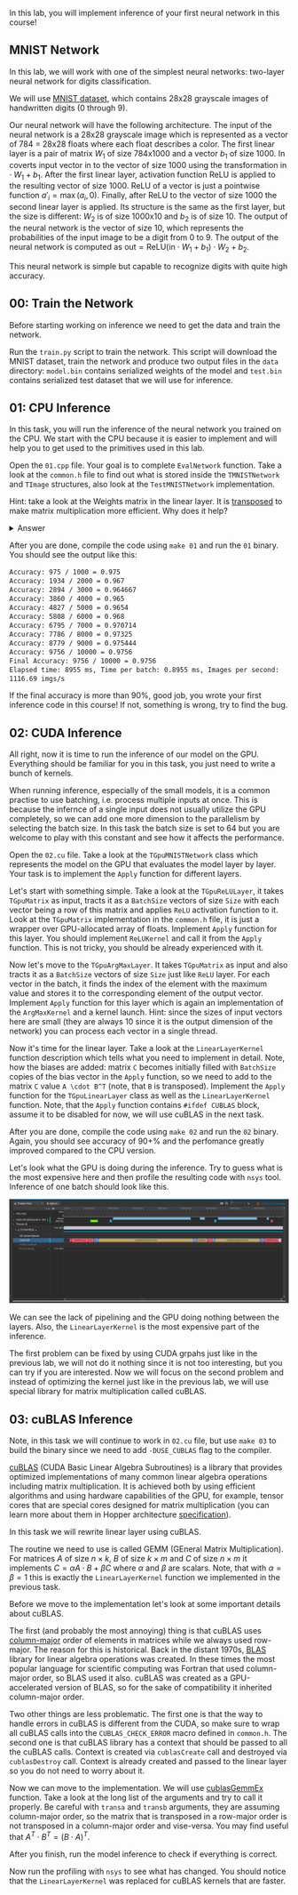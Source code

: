 In this lab, you will implement inference of your first neural network in this course!

## MNIST Network

In this lab, we will work with one of the simplest neural networks: two-layer neural network for digits classification.

We will use [MNIST dataset](https://huggingface.co/datasets/ylecun/mnist), which contains 28x28 grayscale images of handwritten digits (0 through 9).

Our neural network will have the following architecture. The input of the neural network is a 28x28 grayscale image which is represented as a vector of 784 = 28x28 floats where each float describes a color. The first linear layer is a pair of matrix $W_1$ of size 784x1000 and a vector $b_1$ of size 1000. In coverts input vector $\text{in}$ to the vector of size 1000 using the transformation $\text{in} \cdot W_1 + b_1$. After the first linear layer, activation function ReLU is applied to the resulting vector of size 1000. ReLU of a vector is just a pointwise function $a'_i = \max(a_i, 0)$. Finally, after ReLU to the vector of size 1000 the second linear layer is applied. Its structure is the same as the first layer, but the size is different: $W_2$ is of size 1000x10 and $b_2$ is of size 10. The output of the neural network is the vector of size 10, which represents the probabilities of the input image to be a digit from 0 to 9. The output of the neural network is computed as $\text{out} = \text{ReLU}(\text{in} \cdot W_1 + b_1) \cdot W_2 + b_2$.

This neural network is simple but capable to recognize digits with quite high accuracy.

## 00: Train the Network

Before starting working on inference we need to get the data and train the network.

Run the `train.py` script to train the network. This script will download the MNIST dataset, train the network and produce two output files in the `data` directory: `model.bin` contains serialized weights of the model and `test.bin` contains serialized test dataset that we will use for inference.

## 01: CPU Inference

In this task, you will run the inference of the neural network you trained on the CPU. We start with the CPU because it is easier to implement and will help you to get used to the primitives used in this lab.

Open the `01.cpp` file. Your goal is to complete `EvalNetwork` function. Take a look at the `common.h` file to find out what is stored inside the `TMNISTNetwork` and `TImage` structures, also look at the `TestMNISTNetwork` implementation.

Hint: take a look at the Weights matrix in the linear layer. It is [transposed](https://en.wikipedia.org/wiki/Transpose) to make matrix multiplication more efficient. Why does it help?

<details>
<summary> Answer </summary>

When matrices $A$ and $B$ are multiplied, access pattern for the elements of $A$ is sequential, but for the elements of $B$ it is not since we are iterating over columns. When $B$ is transposed to $B^T$ the access pattern becomes sequential for both matrices.
</details>

After you are done, compile the code using `make 01` and run the `01` binary. You should see the output like this:

```
Accuracy: 975 / 1000 = 0.975
Accuracy: 1934 / 2000 = 0.967
Accuracy: 2894 / 3000 = 0.964667
Accuracy: 3860 / 4000 = 0.965
Accuracy: 4827 / 5000 = 0.9654
Accuracy: 5808 / 6000 = 0.968
Accuracy: 6795 / 7000 = 0.970714
Accuracy: 7786 / 8000 = 0.97325
Accuracy: 8779 / 9000 = 0.975444
Accuracy: 9756 / 10000 = 0.9756
Final Accuracy: 9756 / 10000 = 0.9756
Elapsed time: 8955 ms, Time per batch: 0.8955 ms, Images per second: 1116.69 imgs/s
```

If the final accuracy is more than 90%, good job, you wrote your first inference code in this course! If not, something is wrong, try to find the bug.

## 02: CUDA Inference

All right, now it is time to run the inference of our model on the GPU. Everything should be familiar for you in this task, you just need to write a bunch of kernels.

When running inference, especially of the small models, it is a common practise to use batching, i.e. process multiple inputs at once. This is because the infernce of a single input does not usually utilize the GPU completely, so we can add one more dimension to the parallelism by selecting the batch size. In this task the batch size is set to 64 but you are welcome to play with this constant and see how it affects the performance.

Open the `02.cu` file. Take a look at the `TGpuMNISTNetwork` class which represents the model on the GPU that evaluates the model layer by layer. Your task is to implement the `Apply` function for different layers.

Let's start with something simple. Take a look at the `TGpuReLULayer`, it takes `TGpuMatrix` as input, tracts it as a `BatchSize` vectors of size `Size` with each vector being a row of this matrix and applies `ReLU` activation function to it. Look at the `TGpuMatrix` implementation in the `common.h` file, it is just a wrapper over GPU-allocated array of floats. Implement `Apply` function for this layer. You should implement `ReLUKernel` and call it from the `Apply` function. This is not tricky, you should be already experienced with it.

Now let's move to the `TGpuArgMaxLayer`. It takes `TGpuMatrix` as input and also tracts it as a `BatchSize` vectors of size `Size` just like `ReLU` layer. For each vector in the batch, it finds the index of the element with the maximum value and stores it to the corresponding element of the output vector. Implement `Apply` function for this layer which is again an implementation of the `ArgMaxKernel` and a kernel launch. Hint: since the sizes of input vectors here are small (they are always 10 since it is the output dimension of the network) you can process each vector in a single thread.

Now it's time for the linear layer. Take a look at the `LinearLayerKernel` function description which tells what you need to implement in detail. Note, how the biases are added: matrix `C` becomes initially filled with `BatchSize` copies of the bias vector in the `Apply` function, so we need to add to the matrix `C` value `A \cdot B^T` (note, that `B` is transposed). Implement the `Apply` function for the `TGpuLinearLayer` class as well as the `LinearLayerKernel` function. Note, that the `Apply` function contains `#ifdef CUBLAS` block, assume it to be disabled for now, we will use cuBLAS in the next task.

After you are done, compile the code using `make 02` and run the `02` binary. Again, you should see accuracy of 90+% and the perfomance greatly improved compared to the CPU version.

Let's look what the GPU is doing during the inference. Try to guess what is the most expensive here and then profile the resulting code with `nsys` tool. Inference of one batch should look like this.

![](_imgs/1.png)

We can see the lack of pipelining and the GPU doing nothing between the layers. Also, the `LinearLayerKernel` is the most expensive part of the inference.

The first problem can be fixed by using CUDA grpahs just like in the previous lab, we will not do it nothing since it is not too interesting, but you can try if you are interested. Now we will focus on the second problem and instead of optimizing the kernel just like in the previous lab, we will use special library for matrix multiplication called cuBLAS.

## 03: cuBLAS Inference

Note, in this task we will continue to work in `02.cu` file, but use `make 03` to build the binary since we need to add `-DUSE_CUBLAS` flag to the compiler.

[cuBLAS](https://developer.nvidia.com/cublas) (CUDA Basic Linear Algebra Subroutines) is a library that provides optimized implementations of many common linear algebra operations including matrix multiplication. It is achieved both by using efficient algorithms and using hardware capabilities of the GPU, for example, tensor cores that are special cores designed for matrix multiplication (you can learn more about them in Hopper architecture [specification](https://resources.nvidia.com/en-us-tensor-core)).

In this task we will rewrite linear layer using cuBLAS.

The routine we need to use is called GEMM (GEneral Matrix Multiplication). For matrices $A$ of size $n \times k$, $B$ of size $k \times m$ and $C$ of size $n \times m$ it implements $C = \alpha A \cdot B + \beta C$ where $\alpha$ and $\beta$ are scalars. Note, that with $\alpha = \beta = 1$ this is exactly the `LinearLayerKernel` function we implemented in the previous task.

Before we move to the implementation let's look at some important details about cuBLAS.

The first (and probably the most annoying) thing is that cuBLAS uses [column-major](https://en.wikipedia.org/wiki/Row-_and_column-major_order) order of elements in matrices while we always used row-major. The reason for this is historical. Back in the distant 1970s, [BLAS](https://en.wikipedia.org/wiki/Basic_Linear_Algebra_Subprograms) library for linear algebra operations was created. In these times the most popular language for scientific computing was Fortran that used column-major order, so BLAS used it also. cuBLAS was created as a GPU-accelerated version of BLAS, so for the sake of compatibility it inherited column-major order.

Two other things are less problematic. The first one is that the way to handle errors in cuBLAS is different from the CUDA, so make sure to wrap all cuBLAS calls into the `CUBLAS_CHECK_ERROR` macro defined in `common.h`. The second one is that cuBLAS library has a context that should be passed to all the cuBLAS calls. Context is created via `cublasCreate` call and destroyed via `cublasDestroy` call. Context is already created and passed to the linear layer so you do not need to worry about it.

Now we can move to the implementation. We will use [cublasGemmEx](https://docs.nvidia.com/cuda/cublas/#cublasgemmex) function. Take a look at the long list of the arguments and try to call it properly. Be careful with `transa` and `transb` arguments, they are assuming column-major order, so the matrix that is transposed in a row-major order is not transposed in a column-major order and vise-versa. You may find useful that $A^T \cdot B^T = (B \cdot A)^T$.

After you finish, run the model inference to check if everything is correct.

Now run the profiling with `nsys` to see what has changed. You should notice that the `LinearLayerKernel` was replaced for cuBLAS kernels that are faster.
